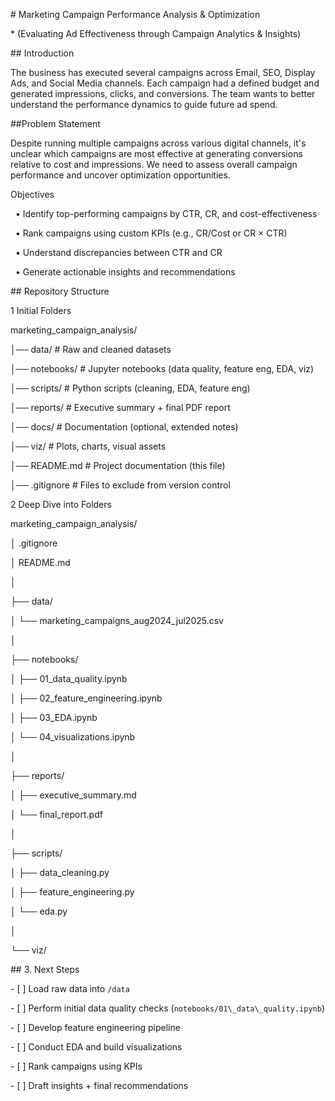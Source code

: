 \# Marketing Campaign Performance Analysis \& Optimization

\* (Evaluating Ad Effectiveness through Campaign Analytics \& Insights)



\## Introduction

The business has executed several campaigns across Email, SEO, Display Ads, and Social Media channels. Each campaign had a defined budget and generated impressions, clicks, and conversions. The team wants to better understand the performance dynamics to guide future ad spend.



\##Problem Statement

Despite running multiple campaigns across various digital channels, it's unclear which campaigns are most effective at generating conversions relative to cost and impressions. We need to assess overall campaign performance and uncover optimization opportunities.





Objectives

&nbsp;	• Identify top-performing campaigns by CTR, CR, and cost-effectiveness

&nbsp;	• Rank campaigns using custom KPIs (e.g., CR/Cost or CR × CTR)

&nbsp;	• Understand discrepancies between CTR and CR

&nbsp;	• Generate actionable insights and recommendations



\## Repository Structure

1 Initial Folders

marketing\_campaign\_analysis/

│── data/ # Raw and cleaned datasets

│── notebooks/ # Jupyter notebooks (data quality, feature eng, EDA, viz)

│── scripts/ # Python scripts (cleaning, EDA, feature eng)

│── reports/ # Executive summary + final PDF report

│── docs/ # Documentation (optional, extended notes)

│── viz/ # Plots, charts, visual assets

│── README.md # Project documentation (this file)

│── .gitignore # Files to exclude from version control



2 Deep Dive into Folders

marketing\_campaign\_analysis/

│   .gitignore

│   README.md

│

├── data/

│   └── marketing\_campaigns\_aug2024\_jul2025.csv

│

├── notebooks/

│   ├── 01\_data\_quality.ipynb

│   ├── 02\_feature\_engineering.ipynb

│   ├── 03\_EDA.ipynb

│   └── 04\_visualizations.ipynb

│

├── reports/

│   ├── executive\_summary.md

│   └── final\_report.pdf

│

├── scripts/

│   ├── data\_cleaning.py

│   ├── feature\_engineering.py

│   └── eda.py

│

└── viz/



\## 3. Next Steps

\- \[ ] Load raw data into `/data`  

\- \[ ] Perform initial data quality checks (`notebooks/01\_data\_quality.ipynb`)  

\- \[ ] Develop feature engineering pipeline  

\- \[ ] Conduct EDA and build visualizations  

\- \[ ] Rank campaigns using KPIs  

\- \[ ] Draft insights + final recommendations  








